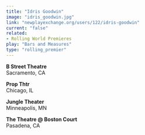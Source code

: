 ```yaml
---
title: "Idris Goodwin"
image: "idris_goodwin.jpg"
link: "newplayexchange.org/users/122/idris-goodwin"
current: "false"
related:
- Rolling World Premieres
play: "Bars and Measures"
type: "rolling_premier"
---
```


**B Street Theatre**\
Sacramento, CA

**Prop Thtr**\
Chicago, IL

**Jungle Theater**\
Minneapolis, MN

**The Theatre @ Boston Court**\
Pasadena, CA
